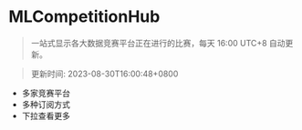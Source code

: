 # MLCompetitionHub

> 一站式显示各大数据竞赛平台正在进行的比赛，每天 16:00 UTC+8 自动更新。
  
> 更新时间: 2023-08-30T16:00:48+0800 

* 多家竞赛平台
* 多种订阅方式
* 下拉查看更多